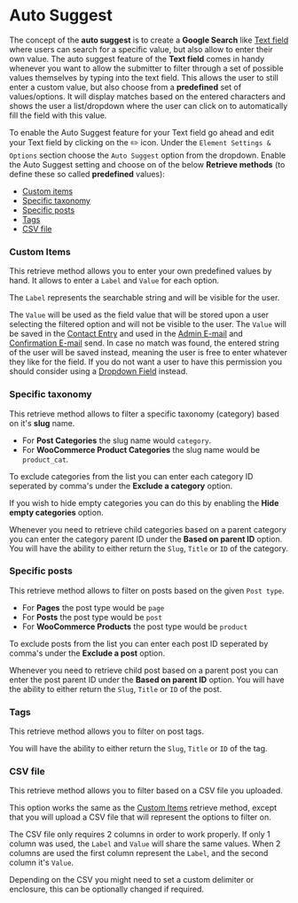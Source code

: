 # Auto Suggest

The concept of the **auto suggest** is to create a **Google Search** like [Text field](text) where users can search for a specific value, but also allow to enter their own value.
The auto suggest feature of the **Text field** comes in handy whenever you want to allow the submitter to filter through a set of possible values themselves by typing into the text field.
This allows the user to still enter a custom value, but also choose from a **predefined** set of values/options.
It will display matches based on the entered characters and shows the user a list/dropdown where the user can click on to automatically fill the field with this value.

To enable the Auto Suggest feature for your Text field go ahead and edit your Text field by clicking on the :pencil2: icon.
Under the `Element Settings & Options` section choose the `Auto Suggest` option from the dropdown.
Enable the Auto Suggest setting and choose on of the below **Retrieve methods** (to define these so called **predefined** values):

* [Custom items](#custom-items)
* [Specific taxonomy](#specific-taxonomy)
* [Specific posts](#specific-posts)
* [Tags](#tags)
* [CSV file](#csv-file)


### Custom Items

This retrieve method allows you to enter your own predefined values by hand. It allows to enter a `Label` and `Value` for each option.

The `Label` represents the searchable string and will be visible for the user.

The `Value` will be used as the field value that will be stored upon a user selecting the filtered option and will not be visible to the user.
The `Value` will be saved in the [Contact Entry](contact-entry) and used in the [Admin E-mail](admin-email) and [Confirmation E-mail](confirmation-email) send.
In case no match was found, the entered string of the user will be saved instead, meaning the user is free to enter whatever they like for the field.
If you do not want a user to have this permission you should consider using a [Dropdown Field](dropdown) instead.


### Specific taxonomy

This retrieve method allows to filter a specific taxonomy (category) based on it's **slug** name.
- For **Post Categories** the slug name would `category`.<br />
- For **WooCommerce Product Categories** the slug name would be `product_cat`.

To exclude categories from the list you can enter each category ID seperated by comma's under the **Exclude a category** option.

If you wish to hide empty categories you can do this by enabling the **Hide empty categories** option.

Whenever you need to retrieve child categories based on a parent category you can enter the category parent ID under the **Based on parent ID** option.
You will have the ability to either return the `Slug`, `Title` or `ID` of the category.


### Specific posts

This retrieve method allows to filter on posts based on the given `Post type`.
- For **Pages** the post type would be `page`
- For **Posts** the post type would be `post`
- For **WooCommerce Products** the post type would be `product`

To exclude posts from the list you can enter each post ID seperated by comma's under the **Exclude a post** option.

Whenever you need to retrieve child post based on a parent post you can enter the post parent ID under the **Based on parent ID** option.
You will have the ability to either return the `Slug`, `Title` or `ID` of the post.


### Tags

This retrieve method allows you to filter on post tags.

You will have the ability to either return the `Slug`, `Title` or `ID` of the tag.


### CSV file

This retrieve method allows you to filter based on a CSV file you uploaded.

This option works the same as the [Custom Items](#custom-items) retrieve method, except that you will upload a CSV file that will represent the options to filter on.

The CSV file only requires 2 columns in order to work properly. If only 1 column was used, the `Label` and `Value` will share the same values. When 2 columns are used the first column represent the `Label`, and the second column it's `Value`.

Depending on the CSV you might need to set a custom delimiter or enclosure, this can be optionally changed if required.